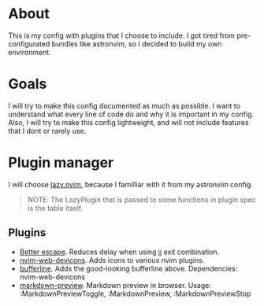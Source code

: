 # About

This is my config with plugins that I choose to include. I got tired from
pre-configurated bundles like astronvim, so I decided to build my own
environment.

# Goals

I will try to make this config documented as much as possible. I want to
understand what every line of code do and why it is important in my config.
Also, I will try to make this config lightweight, and will not include features
that I dont or rarely use.

# Plugin manager

I will choose [lazy.nvim](https://github.com/folke/lazy.nvim), because I
familliar with it from my astronvim config.

> NOTE: The LazyPlugin that is passed to some functions in plugin spec is the table itself.

## Plugins

 - [Better escape](https://github.com/max397574/better-escape.nvim). Reduces delay when using jj exit combination.
 - [nvim-web-devicons](https://github.com/nvim-tree/nvim-web-devicons). Adds icons to various nvim plugins.
 - [bufferline](https://github.com/akinsho/bufferline.nvim). Adds the good-looking bufferline above. Dependencies: nvim-web-devicons
 - [markdown-preview](https://github.com/iamcco/markdown-preview.nvim). Markdown preview in browser.
 Usage: :MarkdownPreviewToggle, :MarkdownPreview, :MarkdownPreviewStop
